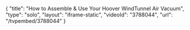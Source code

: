 {
    "title": "How to Assemble & Use Your Hoover WindTunnel Air Vacuum",
    "type": "solo",
    "layout": "iframe-static",
    "videoId": "3788044",
    "url": "\/tvpembed\/3788044"
}
